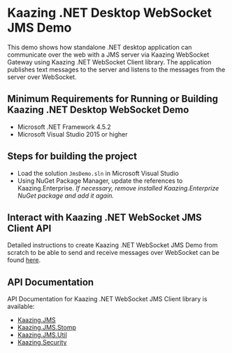 # Kaazing .NET Desktop WebSocket JMS Demo

This demo shows how standalone .NET desktop application can communicate over the web with a JMS server
via Kaazing WebSocket Gateway using Kaazing .NET WebSocket Client library. The application
publishes text messages to the server and listens to the messages from the server over WebSocket.
## Minimum Requirements for Running or Building Kaazing .NET Desktop WebSocket Demo

* Microsoft .NET Framework 4.5.2
* Microsoft Visual Studio 2015 or higher

## Steps for building the project

* Load the solution `JmsDemo.sln` in Microsoft Visual Studio
* Using NuGet Package Manager, update the references to Kaazing.Enterprise. *If necessary, remove installed Kaazing.Enterprize NuGet package and add it again.*

## Interact with Kaazing .NET WebSocket JMS Client API

Detailed instructions to create Kaazing .NET WebSocket JMS Demo from scratch to be able to send and receive messages
over WebSocket can be found [here](http://kaazing.com/doc/5.0/jms_client_docs/dev-dotnet/o_dev_dotnet.html).

## API Documentation

API Documentation for Kaazing .NET WebSocket JMS Client library is available:

* [Kaazing.JMS](https://kaazing.com/doc/jms/4.0/apidoc/client/dotnet/jms/html/N_Kaazing_JMS.htm)
* [Kaazing.JMS.Stomp](https://kaazing.com/doc/jms/4.0/apidoc/client/dotnet/jms/html/N_Kaazing_JMS_Stomp.htm)
* [Kaazing.JMS.Util](https://kaazing.com/doc/jms/4.0/apidoc/client/dotnet/jms/html/N_Kaazing_JMS_Util.htm)
* [Kaazing.Security](https://kaazing.com/doc/legacy/4.0/apidoc/client/dotnet/gateway/html/N_Kaazing_Security.htm)
